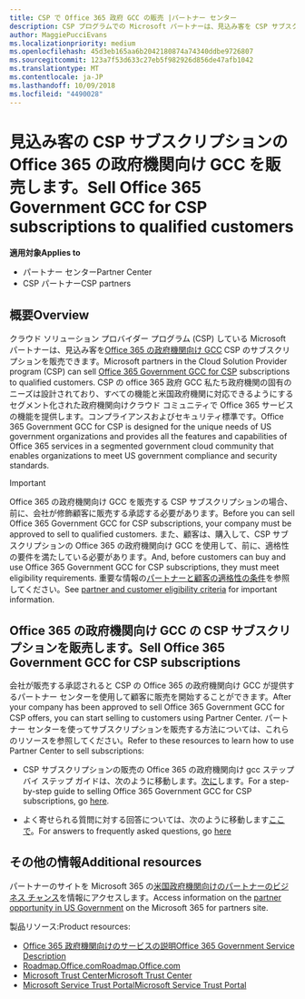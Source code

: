 ```yaml
---
title: CSP で Office 365 政府 GCC の販売 |パートナー センター
description: CSP プログラムでの Microsoft パートナーは、見込み客を CSP サブスクリプションの Office 365 の政府機関向け GCC を販売できます。 CSP の office 365 政府 GCC 地方自治体の行政契約者と米国政府機関向けに設計されたクラウドの生産性のサービスのスイートは、経済、および連邦の防御、状態、ローカル、先住民連邦機関が含まれています。
author: MaggiePucciEvans
ms.localizationpriority: medium
ms.openlocfilehash: 45d3eb165aa6b2042180874a74340ddbe9726807
ms.sourcegitcommit: 123a7f53d633c27eb5f982926d856de47afb1042
ms.translationtype: MT
ms.contentlocale: ja-JP
ms.lasthandoff: 10/09/2018
ms.locfileid: "4490028"
---
```

# <a name="sell-office-365-government-gcc-for-csp-subscriptions-to-qualified-customers"></a><span data-ttu-id="39110-104">見込み客の CSP サブスクリプションの Office 365 の政府機関向け GCC を販売します。</span><span class="sxs-lookup"><span data-stu-id="39110-104">Sell Office 365 Government GCC for CSP subscriptions to qualified customers</span></span>

**<span data-ttu-id="39110-105">適用対象</span><span class="sxs-lookup"><span data-stu-id="39110-105">Applies to</span></span>**

-  <span data-ttu-id="39110-106">パートナー センター</span><span class="sxs-lookup"><span data-stu-id="39110-106">Partner Center</span></span>
-  <span data-ttu-id="39110-107">CSP パートナー</span><span class="sxs-lookup"><span data-stu-id="39110-107">CSP partners</span></span>


## <a name="overview"></a><span data-ttu-id="39110-108">概要</span><span class="sxs-lookup"><span data-stu-id="39110-108">Overview</span></span>

<span data-ttu-id="39110-109">クラウド ソリューション プロバイダー プログラム (CSP) している Microsoft パートナーは、見込み客を[Office 365 の政府機関向け GCC](https://www.microsoft.com/microsoft-365/partners/governmentforCSP) CSP のサブスクリプションを販売できます。</span><span class="sxs-lookup"><span data-stu-id="39110-109">Microsoft partners in the Cloud Solution Provider program (CSP) can sell [Office 365 Government GCC for CSP](https://www.microsoft.com/microsoft-365/partners/governmentforCSP) subscriptions to qualified customers.</span></span> <span data-ttu-id="39110-110">CSP の office 365 政府 GCC 私たち政府機関の固有のニーズは設計されており、すべての機能と米国政府機関に対応できるようにするセグメント化された政府機関向けクラウド コミュニティで Office 365 サービスの機能を提供します。コンプライアンスおよびセキュリティ標準です。</span><span class="sxs-lookup"><span data-stu-id="39110-110">Office 365 Government GCC for CSP is designed for the unique needs of US government organizations and provides all the features and capabilities of Office 365 services in a segmented government cloud community that enables organizations to meet US government compliance and security standards.</span></span> 

>[!IMPORTANT] 
><span data-ttu-id="39110-111">Office 365 の政府機関向け GCC を販売する CSP サブスクリプションの場合、前に、会社が修飾顧客に販売する承認する必要があります。</span><span class="sxs-lookup"><span data-stu-id="39110-111">Before you can sell Office 365 Government GCC for CSP subscriptions, your company must be approved to sell to qualified customers.</span></span> <span data-ttu-id="39110-112">また、顧客は、購入して、CSP サブスクリプションの Office 365 の政府機関向け GCC を使用して、前に、適格性の要件を満たしている必要があります。</span><span class="sxs-lookup"><span data-stu-id="39110-112">And, before customers can buy and use Office 365 Government GCC for CSP subscriptions, they must meet eligibility requirements.</span></span> <span data-ttu-id="39110-113">重要な情報の[パートナーと顧客の適格性の条件](csp-gcc-validate.md)を参照してください。</span><span class="sxs-lookup"><span data-stu-id="39110-113">See [partner and customer eligibility criteria](csp-gcc-validate.md) for important information.</span></span>


## <a name="sell-office-365-government-gcc-for-csp-subscriptions"></a><span data-ttu-id="39110-114">Office 365 の政府機関向け GCC の CSP サブスクリプションを販売します。</span><span class="sxs-lookup"><span data-stu-id="39110-114">Sell Office 365 Government GCC for CSP subscriptions</span></span>

<span data-ttu-id="39110-115">会社が販売する承認されると CSP の Office 365 の政府機関向け GCC が提供するパートナー センターを使用して顧客に販売を開始することができます。</span><span class="sxs-lookup"><span data-stu-id="39110-115">After your company has been approved to sell Office 365 Government GCC for CSP offers, you can start selling to customers using Partner Center.</span></span> <span data-ttu-id="39110-116">パートナー センターを使ってサブスクリプションを販売する方法については、これらのリソースを参照してください。</span><span class="sxs-lookup"><span data-stu-id="39110-116">Refer to these resources to learn how to use Partner Center to sell subscriptions:</span></span> 

-   <span data-ttu-id="39110-117">CSP サブスクリプションの販売の Office 365 の政府機関向け gcc ステップ バイ ステップ ガイドは、次のように移動します。[次に](https://go.microsoft.com/fwlink/?linkid=2007323)します。</span><span class="sxs-lookup"><span data-stu-id="39110-117">For a step-by-step guide to selling Office 365 Government GCC for CSP subscriptions, go [here](https://go.microsoft.com/fwlink/?linkid=2007323).</span></span>  

-   <span data-ttu-id="39110-118">よく寄せられる質問に対する回答については、次のように移動します[ここで](https://o365pp.blob.core.windows.net/media/Resources/GCC/Office%20365%20Government%20GCC%20for%20CSP%20Partner%20FAQ.docx)。</span><span class="sxs-lookup"><span data-stu-id="39110-118">For answers to frequently asked questions, go [here](https://o365pp.blob.core.windows.net/media/Resources/GCC/Office%20365%20Government%20GCC%20for%20CSP%20Partner%20FAQ.docx)</span></span>


## <a name="additional-resources"></a><span data-ttu-id="39110-119">その他の情報</span><span class="sxs-lookup"><span data-stu-id="39110-119">Additional resources</span></span>

<span data-ttu-id="39110-120">パートナーのサイトを Microsoft 365 の[米国政府機関向けのパートナーのビジネス チャンス](https://www.microsoft.com/microsoft-365/partners/governmentforCSP)を情報にアクセスします。</span><span class="sxs-lookup"><span data-stu-id="39110-120">Access information on the [partner opportunity in US Government](https://www.microsoft.com/microsoft-365/partners/governmentforCSP) on the Microsoft 365 for partners site.</span></span>

<span data-ttu-id="39110-121">製品リソース:</span><span class="sxs-lookup"><span data-stu-id="39110-121">Product resources:</span></span>

- [<span data-ttu-id="39110-122">Office 365 政府機関向けのサービスの説明</span><span class="sxs-lookup"><span data-stu-id="39110-122">Office 365 Government Service Description</span></span>](https://technet.microsoft.com/library/mt774581.aspx)
- [<span data-ttu-id="39110-123">Roadmap.Office.com</span><span class="sxs-lookup"><span data-stu-id="39110-123">Roadmap.Office.com</span></span>](https://products.office.com/business/office-365-roadmap)
- [<span data-ttu-id="39110-124">Microsoft Trust Center</span><span class="sxs-lookup"><span data-stu-id="39110-124">Microsoft Trust Center</span></span>](https://www.microsoft.com/TrustCenter/)
- [<span data-ttu-id="39110-125">Microsoft Service Trust Portal</span><span class="sxs-lookup"><span data-stu-id="39110-125">Microsoft Service Trust Portal</span></span>](https://aka.ms/STP)

